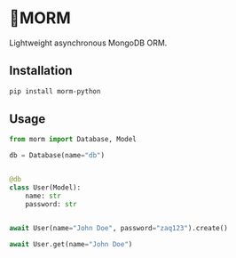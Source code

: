 # 🌿MORM

Lightweight asynchronous MongoDB ORM.

## Installation

```bash
pip install morm-python
```

## Usage

```python
from morm import Database, Model

db = Database(name="db")


@db
class User(Model):
    name: str
    password: str


await User(name="John Doe", password="zaq123").create()

await User.get(name="John Doe")
```
